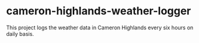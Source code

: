 # cameron-highlands-weather-logger
This project logs the weather data in Cameron Highlands every six hours on daily basis.
